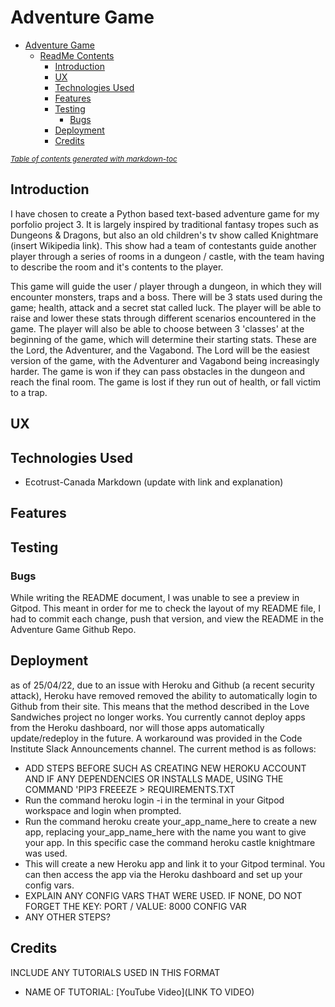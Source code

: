 # Adventure Game

- [Adventure Game](#adventure-game)
  * [ReadMe Contents](#readme-contents)
    + [Introduction](#introduction)
    + [UX](#ux)
    + [Technologies Used](#technologies-used)
    + [Features](#features)
    + [Testing](#testing)
      - [Bugs](#bugs)     
    + [Deployment](#deployment)
    + [Credits](#credits)

<small><i><a href='http://ecotrust-canada.github.io/markdown-toc/'>Table of contents generated with markdown-toc</a></i></small>

## Introduction

I have chosen to create a Python based text-based adventure game for my porfolio project 3. It is largely inspired by traditional fantasy tropes such as Dungeons & Dragons, but also an old children's tv show called Knightmare (insert Wikipedia link). This show had a team of contestants guide another player through a series of rooms in a dungeon / castle, with the team having to describe the room and it's contents to the player. 

This game will guide the user / player through a dungeon, in which they will encounter monsters, traps and a boss. There will be 3 stats used during the game; health, attack and a secret stat called luck. The player will be able to raise and lower these stats through different scenarios encountered in the game. The player will also be able to choose between 3 'classes' at the beginning of the game, which will determine their starting stats. These are the Lord, the Adventurer, and the Vagabond. The Lord will be the easiest version of the game, with the Adventurer and Vagabond being increasingly harder. The game is won if they can pass obstacles in the dungeon and reach the final room. The game is lost if they run out of health, or fall victim to a trap.


## UX



## Technologies Used

* Ecotrust-Canada Markdown (update with link and explanation)



## Features



## Testing
### Bugs
While writing the README document, I was unable to see a preview in Gitpod. This meant in order for me to check the layout of my README file, I had to commit each change, push that version, and view the README in the Adventure Game Github Repo.


## Deployment

as of 25/04/22, due to an issue with Heroku and Github (a recent security attack), Heroku have removed removed the ability to automatically login to Github from their site. This means that the method described in the Love Sandwiches project no longer works. You currently cannot deploy apps from the Heroku dashboard, nor will those apps automatically update/redeploy in the future. A workaround was provided in the Code Institute Slack Announcements channel. The current method is as follows:

* ADD STEPS BEFORE SUCH AS CREATING NEW HEROKU ACCOUNT AND IF ANY DEPENDENCIES OR INSTALLS MADE, USING THE COMMAND 'PIP3 FREEEZE > REQUIREMENTS.TXT
* Run the command heroku login -i in the terminal in your Gitpod workspace and login when prompted. 
* Run the command heroku create your_app_name_here to create a new app, replacing your_app_name_here with the name you want to give your  app. In this specific case the command heroku castle knightmare was used. 
* This will create a new Heroku app and link it to your Gitpod terminal. You can then access the app via the Heroku dashboard and set up your config vars.
* EXPLAIN ANY CONFIG VARS THAT WERE USED. IF NONE, DO NOT FORGET THE KEY: PORT / VALUE: 8000 CONFIG VAR
* ANY OTHER STEPS?


## Credits

INCLUDE ANY TUTORIALS USED IN THIS FORMAT

* NAME OF TUTORIAL: [YouTube Video](LINK TO VIDEO)